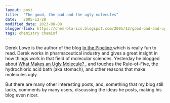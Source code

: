 ```yaml
---
layout: post
title:  "The good, the bad and the ugly molecules"
date:   2005-12-28
modified_date: 2023-08-08
blogger-link: https://chem-bla-ics.blogspot.com/2005/12/good-bad-and-ugly-molecules.html
tags: chemistry cheminf
---
```


Derek Lowe is the author of the blog [In the Pipeline <i class="fa-solid fa-box-archive fa-xs"></i>](https://web.archive.org/web/20051229035537/http://corante.com/pipeline/) which is really fun to read. Derek works in
pharmaceutical industry and gives a great insight in how things work in that field of molecular sciences. Yesterday he blogged about
[What Makes an Ugly Molecule? <i class="fa-solid fa-box-archive fa-xs"></i>](https://web.archive.org/web/20080611192217/http://www.corante.com/pipeline/archives/2005/12/27/what_makes_an_ugly_molecule.php), and touches the
Rule-of-Five, the hydrochloric acid bath (aka stomach), and other reasons that make molecules ugly.

But there are many other interesting posts, and, something that my blog still lacks, comments by many users, discussing the ideas he
posts, making his blog even nicer.
